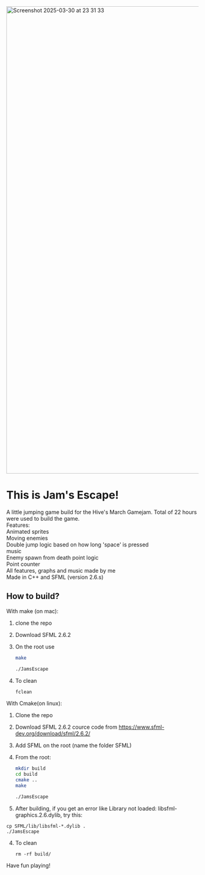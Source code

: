 <img width="1222" alt="Screenshot 2025-03-30 at 23 31 33" src="https://github.com/user-attachments/assets/5160f6ee-2d94-4b08-9384-ea4c141c2eb6" />

# This is Jam's Escape!

A little jumping game build for the Hive's March Gamejam. Total of 22 hours were used to build the game. <br>
Features: <br> Animated sprites <br> Moving enemies <br> Double jump logic based on how long 'space' is pressed <br> music <br> Enemy spawn from death point logic <br> Point counter <br> All features, graphs and music made by me <br>
Made in C++ and SFML (version 2.6.s)

## How to build?

With make (on mac):

1. clone the repo
2. Download SFML 2.6.2
3. On the root use
   ```bash
   make

   ./JamsEscape
   ```

5. To clean 
   ``` bash
   fclean
   ```

With Cmake(on linux):

1. Clone the repo
2. Download SFML 2.6.2 cource code from 
	https://www.sfml-dev.org/download/sfml/2.6.2/
3. Add SFML on the root (name the folder SFML)
4. From the root:

   ```bash
   mkdir build
   cd build
   cmake ..
   make

   ./JamsEscape
   ```

3. After building, if you get an error like Library not loaded: libsfml-graphics.2.6.dylib, try this:
```
cp SFML/lib/libsfml-*.dylib .
./JamsEscape
```

4. To clean

   ``` rm -rf build/ ```

Have fun playing!
